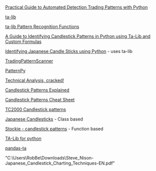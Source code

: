 [Practical Guide to Automated Detection Trading Patterns with Python](https://eodhd.com/financial-academy/technical-analysis-examples/practical-guide-to-automated-detection-trading-patterns-with-python)

[ta-lib](https://pypi.org/project/TA-Lib/)

[ta-lib Pattern Recognition Functions](https://github.com/TA-Lib/ta-lib-python/blob/master/docs/func_groups/pattern_recognition.md)

[A Guide to Identifying Candlestick Patterns in Python using Ta-Lib and Custom Formulas](https://blog.stackademic.com/a-guide-to-identifying-candlestick-patterns-in-python-using-ta-lib-and-custom-formulas-1b6ff4b0670f)

[Identifying Japanese Candle Sticks using Python](https://dataintellect.com/blog/identifying-japanese-candle-sticks-using-python/) - uses ta-lib

[TradingPatternScanner](https://pypi.org/project/tradingpattern/)

[PatternPy](https://github.com/keithorange/PatternPy)

[Technical Analysis, cracked!](https://patternswizard.com/)

[Candlestick Patterns Explained](https://www.tradingsim.com/blog/candlestick-patterns-explained)

[Candlestick Patterns Cheat Sheet](https://www.chartguys.com/candlestick-pattern-cheat-sheet)

[TC2000 Candlestick patterns](https://help.tc2000.com/m/69445/c/226486)

[Japanese Candlesticks](https://pypi.org/project/japanese-candlestick/) - Class based

[Stockie - candlestick patterns](https://pypi.org/project/stockie/) - Function based

[TA-Lib for python](https://pypi.org/project/TA-Lib/)

[pandas-ta](https://pypi.org/project/pandas-ta/)

"C:\Users\RobBe\Downloads\Steve_Nison-Japanese_Candlestick_Charting_Techniques-EN.pdf"